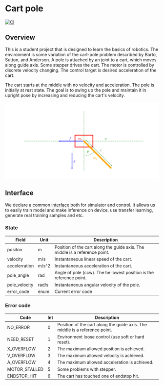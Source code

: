 # Cart pole

[![CI](https://github.com/dasimagin/cart_pole/actions/workflows/ci.yml/badge.svg?branch=master)](https://github.com/dasimagin/cart_pole/actions/workflows/ci.yml)

## Overview
This is a student project that is designed to learn the basics of robotics.
The environment is some variation of the cart-pole problem described by Barto, Sutton, and Anderson.
A pole is attached by an joint to a cart, which moves along guide axis.
Some stepper drives the cart. The motor is controlled by discrete velocity changing.
The control target is desired acceleration of the cart.

The cart starts at the middle with no velocity and acceleration. The pole is initially at rest state.
The goal is to swing up the pole and maintain it in upright pose by increasing and reducing the cart's velocity.

![schema](https://github.com/dasimagin/cart_pole/blob/master/docs/model.svg)

## Interface
We declare a common [interface](https://github.com/dasimagin/cart_pole/blob/master/interface.py) both for simulator and control.
It allows us to easily train model and make inference on device, use transfer learning, generate real training samples and etc.

### State
**Field**     | **Unit** | **Description**
------------- | -------- | ---------------
positon       | m        | Position of the cart along the guide axis. The middle is a reference point.
velocity      | m/s      | Instantaneous linear speed of the cart.
accelerration | m/s^2    | Instantaneous acceleration of the cart.
pole_angle    | rad      | Angle of pole (ccw). The he lowest position is the reference point.
pole_velocity | rad/s    | Instantaneous angular velocity of the pole.
error_code    | enum     | Current error code

### Error code
**Code**       | **Int** | **Description**
---------------| ------- | ---------------
NO_ERROR       | 0       | Position of the cart along the guide axis. The middle is a reference point.
NEED_RESET     | 1       | Environment loose control (use soft or hard reset).
X_OVERFLOW     | 2       | The maximum allowed position is achieved.
V_OVERFLOW     | 3       | The maximum allowed velocity is achieved.
A_OVERFLOW     | 4       | The maximum allowed acceleration is achieved.
MOTOR_STALLED  | 5       | Some problems with stepper.
ENDSTOP_HIT    | 6       | The cart has touched one of endstop hit.
